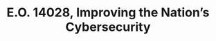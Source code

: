 ---
highlight: "false" 
title: "E.O. 14028, Improving the Nation’s Cybersecurity"
description: "Agencies must accelerate efforts to implement zero trust architecture and enhanced cybersecurity measures like multi-factor authentication and encryption. This aims to protect sensitive systems from sophisticated threats.
There will be increased information sharing and coordination between agencies for cyber incident response. This includes adopting common response playbooks. Improved logging, data retention, and investigative capabilities will be prioritized. This aims to enable rapid detection, investigation, and remediation of cyber incidents across agencies. Agencies will be required to conduct an assessment of their most sensitive data and systems that are at high risk. This will inform plans for improving protections."
url-link: "https://www.federalregister.gov/documents/2021/05/17/2021-10460/improving-the-nations-cybersecurity"
type: "PDF"
gov-only: "false"
is-external: "true"
publication-date: "May 17, 2021"
reading-time: "15"
resource-type: "Guidance"
filter: "p-filter"
audience: "security-compliance"
branded-offerings: "acquisition-policy-it-category"
---